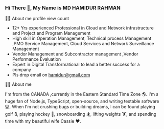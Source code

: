 ### Hi There 👋, My Name is MD HAMIDUR RAHMAN

🙋‍♂️ About me
profile view count

- 12+ Yrs experienced Professional in Cloud and Network infrastructure and Project and Program Management 
- High skill in Operation Management, Technical process Management ,PMO Service Management, Cloud Services and Network Surveillance Management
- Vendor Management and Subcontractor management ,Vendor Performance Evaluation
- Expert in Digital Transformational to lead a better success for a company
- Pls drop email on hamidur@gmail.com


🙋‍♂️ About me

I'm from the CANADA ,currently in the Eastern Standard Time Zone 🌎. I'm a huge fan of Node.js, TypeScript, open-source, and writing testable software 💻. When I'm not crushing bugs or building dreams, I can be found playing golf 🏌️, playing hockey 🏒, snowboarding 🏂, lifting weights 🏋️, and spending time with my beautiful wife Cassie ❤️.
